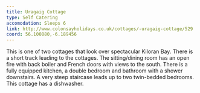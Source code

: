 ```yaml
---
title: Uragaig Cottage
type: Self Catering
accomodation: Sleeps 6
link: http://www.colonsayholidays.co.uk/cottages/-uragaig-cottage/529
coord: 56.100880,-6.189456
---
```


This is one of two cottages that look over spectacular Kiloran Bay. There is a short track leading to the cottages. The sitting/dining room has an open fire with back boiler and French doors with views to the south. There is a fully equipped kitchen, a double bedroom and bathroom with a shower downstairs. A very steep staircase leads up to two twin-bedded bedrooms. This cottage has a dishwasher.